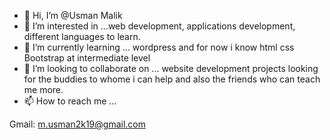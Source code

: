 - 👋 Hi, I’m @Usman Malik
- 👀 I’m interested in ...web development, applications development, different languages to learn.
- 🌱 I’m currently learning ... wordpress and for now i know html css Bootstrap at intermediate level
- 💞️ I’m looking to collaborate on ... website development projects looking for the buddies to whome i can help and also the friends who can teach me more.
- 📫 How to reach me ... 

Gmail: m.usman2k19@gmail.com 


<!---
Usman2k19/Usman2k19 is a ✨ special ✨ repository because its `README.md` (this file) appears on your GitHub profile.
You can click the Preview link to take a look at your changes.
--->
